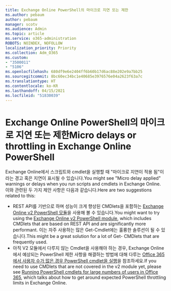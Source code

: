 ```yaml
---
title: Exchange Online PowerShell의 마이크로 지연 또는 제한
ms.author: pebaum
author: pebaum
manager: scotv
ms.audience: Admin
ms.topic: article
ms.service: o365-administration
ROBOTS: NOINDEX, NOFOLLOW
localization_priority: Priority
ms.collection: Adm_O365
ms.custom:
- "3500011"
- "5106"
ms.openlocfilehash: 680df9e6e2404ff6b60b17d6ac88e202e9a7bb25
ms.sourcegitcommit: 8bc60ec34bc1e40685e3976576e04a2623f63a7c
ms.translationtype: HT
ms.contentlocale: ko-KR
ms.lasthandoff: 04/15/2021
ms.locfileid: "51830039"
---
```

# <a name="micro-delays-or-throttling-in-exchange-online-powershell"></a><span data-ttu-id="73e0e-102">Exchange Online PowerShell의 마이크로 지연 또는 제한</span><span class="sxs-lookup"><span data-stu-id="73e0e-102">Micro delays or throttling in Exchange Online PowerShell</span></span>

<span data-ttu-id="73e0e-103">Exchange Online에서 스크립트와 cmdlet을 실행할 때 "마이크로 지연이 적용 됨"이라는 경고 혹은 지연이 표시될 수 있습니다.</span><span class="sxs-lookup"><span data-stu-id="73e0e-103">You might see "Micro delay applied" warnings or delays when you run scripts and cmdlets in Exchange Online.</span></span> <span data-ttu-id="73e0e-104">이와 관련된 두 가지 제안 사항은 다음과 같습니다.</span><span class="sxs-lookup"><span data-stu-id="73e0e-104">Here are two suggestions related to this:</span></span>

- <span data-ttu-id="73e0e-105">REST API를 기반으로 하며 성능이 크게 향상된 CMDlets을 포함하는 [Exchange Online v2 PowerShell 모듈](https://docs.microsoft.com/powershell/exchange/exchange-online/exchange-online-powershell-v2/exchange-online-powershell-v2?view=exchange-ps)을 사용해 볼 수 있습니다.</span><span class="sxs-lookup"><span data-stu-id="73e0e-105">You might want to try using the [Exchange Online v2 PowerShell module](https://docs.microsoft.com/powershell/exchange/exchange-online/exchange-online-powershell-v2/exchange-online-powershell-v2?view=exchange-ps), which includes CMDlets that are based on REST API and are significantly more performant.</span></span> <span data-ttu-id="73e0e-106">이는 자주 사용하는 많은 Get-Cmdlet에는 훌륭한 솔루션이 될 수 있습니다.</span><span class="sxs-lookup"><span data-stu-id="73e0e-106">This might be a great solution for a lot of Get- CMDlets that are frequently used.</span></span>
- <span data-ttu-id="73e0e-107">아직 V2 모듈에서 다루지 않는 Cmdlet을 사용해야 하는 경우, Exchange Online에서 예상되는 PowerShell 제한 사항을 해결하는 방법에 대해 다루는 [Office 365에서 사용자 수가 많은 경우 PowerShell cmdlet을 실행](https://techcommunity.microsoft.com/t5/exchange-team-blog/updated-running-powershell-cmdlets-for-large-numbers-of-users-in/ba-p/1000628#)을 참조하세요.</span><span class="sxs-lookup"><span data-stu-id="73e0e-107">If you need to use CMDlets that are not covered in the v2 module yet, please see [Running PowerShell cmdlets for large numbers of users in Office 365](https://techcommunity.microsoft.com/t5/exchange-team-blog/updated-running-powershell-cmdlets-for-large-numbers-of-users-in/ba-p/1000628#), which talks about how to get around expected PowerShell throttling limits in Exchange Online.</span></span>
